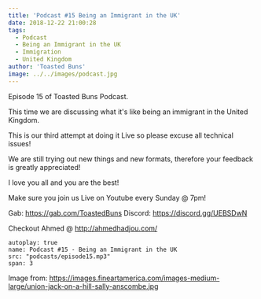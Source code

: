 ```yaml
---
title: 'Podcast #15 Being an Immigrant in the UK'
date: 2018-12-22 21:00:28
tags:
  - Podcast
  - Being an Immigrant in the UK
  - Immigration
  - United Kingdom
author: 'Toasted Buns'
image: ../../images/podcast.jpg
---
```


Episode 15 of Toasted Buns Podcast.

This time we are discussing what it's like being an immigrant in the United Kingdom.

This is our third attempt at doing it Live so please excuse all technical issues!

We are still trying out new things and new formats, therefore your feedback is greatly appreciated!

I love you all and you are the best!

Make sure you join us Live on Youtube every Sunday @ 7pm!

Gab: https://gab.com/ToastedBuns
Discord: https://discord.gg/UEBSDwN

<script async src="//pagead2.googlesyndication.com/pagead/js/adsbygoogle.js"></script><ins class="adsbygoogle" style="display:block; text-align:center;"  data-ad-layout="in-article"  data-ad-format="fluid"  data-ad-client="ca-pub-2164900147810573"  data-ad-slot="8817307412"></ins><script>(adsbygoogle = window.adsbygoogle || []).push({});</script>

Checkout Ahmed @ http://ahmedhadjou.com/

```audio
autoplay: true
name: Podcast #15 - Being an Immigrant in the UK
src: "podcasts/episode15.mp3"
span: 3
```

Image from:
https://images.fineartamerica.com/images-medium-large/union-jack-on-a-hill-sally-anscombe.jpg

